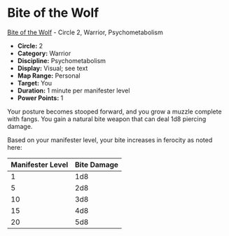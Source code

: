 # Bite of the Wolf

[Bite of the Wolf](/Psionics/B/BiteOfTheWolf.md) - Circle 2, Warrior, Psychometabolism

- **Circle:** 2
- **Category:** Warrior
- **Discipline:** Psychometabolism
- **Display:** Visual; see text
- **Map Range:** Personal
- **Target:** You
- **Duration:** 1 minute per manifester level
- **Power Points:** 1

Your posture becomes stooped forward, and you grow a muzzle complete with fangs. You gain a natural bite weapon that can deal 1d8 piercing damage.

Based on your manifester level, your bite increases in ferocity as noted here:

| Manifester Level | Bite Damage |
| ---              | ---         |
| 1 | 1d8
| 5 | 2d8
| 10 | 3d8
| 15 | 4d8
| 20 | 5d8
